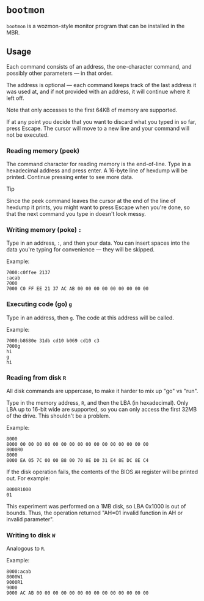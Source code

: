 # `bootmon`

`bootmon` is a wozmon-style monitor program that can be installed in the MBR.

## Usage

Each command consists of an address, the one-character command, and possibly
other parameters — in that order.

The address is optional — each command keeps track of the last address it was
used at, and if not provided with an address, it will continue where it left
off.

Note that only accesses to the first 64KB of memory are supported.

If at any point you decide that you want to discard what you typed in so far,
press Escape. The cursor will move to a new line and your command will not
be executed.

### Reading memory (peek)

The command character for reading memory is the end-of-line.
Type in a hexadecimal address and press enter. A 16-byte line of hexdump
will be printed. Continue pressing enter to see more data.

> [!TIP]
> Since the peek command leaves the cursor at the end of the line of
> hexdump it prints, you might want to press Escape when you're done,
> so that the next command you type in doesn't look messy.

### Writing memory (poke) `:`

Type in an address, `:`, and then your data. You can insert spaces into
the data you're typing for convenience — they will be skipped.

Example:

```
7000:c0ffee 2137
:acab
7000
7000 C0 FF EE 21 37 AC AB 00 00 00 00 00 00 00 00 00
```

### Executing code (go) `g`

Type in an address, then `g`. The code at this address will be called.

Example:

```
7000:b8680e 31db cd10 b069 cd10 c3
7000g
hi
g
hi
```

### Reading from disk `R`

All disk commands are uppercase, to make it harder to mix up "go" vs "run".

Type in the memory address, `R`, and then the LBA (in hexadecimal).
Only LBA up to 16-bit wide are supported, so you can only access the first
32MB of the drive. This shouldn't be a problem.

Example:

```
8000
8000 00 00 00 00 00 00 00 00 00 00 00 00 00 00 00 00
8000R0
8000
8000 EA 05 7C 00 00 B8 00 70 8E D0 31 E4 8E DC 8E C4
```

If the disk operation fails, the contents of the BIOS
`AH` register will be printed out. For example:

```
8000R1000
01
```

This experiment was performed on a 1MB disk, so LBA 0x1000 is out of bounds.
Thus, the operation returned "AH=01 invalid function in AH or invalid parameter".

### Writing to disk `W`

Analogous to `R`.

Example:

```
8000:acab
8000W1
9000R1
9000
9000 AC AB 00 00 00 00 00 00 00 00 00 00 00 00 00 00
```
